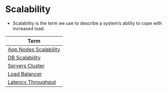 # Scalability
- Scalability is the term we use to describe a system’s ability to cope with increased load.

| Term                                                                     |
|--------------------------------------------------------------------------|
| [App Nodes Scalability](AppNodesScalability.md)                          |
| [DB Scalability](../../3_DatabaseComponents/1_Glossaries/DBScalability.md) |
| [Servers Cluster](ServersCluster.md)                                     |
| [Load Balancer](LoadBalancer.md)                                         |
| [Latency Throughput](LatencyThroughput.md)                               |

